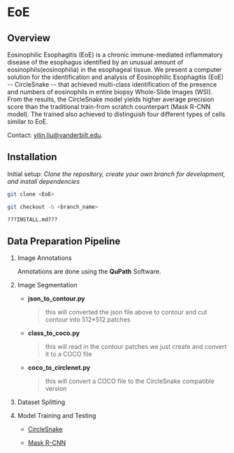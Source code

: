 # EoE

## Overview

Eosinophilic Esophagitis (EoE) is a  chronic immune-mediated inflammatory disease of the esophagus identified by an unusual amount of eosinophils(eosinophilia) in the esophageal tissue. We present a computer solution for the identification and analysis of Eosinophilic Esophagitis (EoE) -- CircleSnake -- that achieved multi-class identification of the presence and numbers of eosinophils in entire biopsy Whole-Slide Images (WSI). From the results, the CircleSnake model yields higher average precision score than the traditional train-from scratch counterpart (Mask R-CNN model). The trained also achieved to distinguish four different types of cells similar to EoE.

Contact: yilin.liu@vanderbilt.edu.

## Installation
Initial setup: _Clone the repository, create your own branch for development, and install dependencies_

  ```sh
  git clone <EoE>
  
  git checkout -b <branch_name>
  
  ???INSTALL.md???
  ```

## Data Preparation Pipeline

   1. Image Annotations

      Annotations are done using the **QuPath** Software.

   2. Image Segmentation
      - **json_to_contour.py**
        > this will converted the json file above to contour and cut contour into 512*512 patches
      
      
      
      - **class_to_coco.py**
        > this will read in the contour patches we just create and convert it to a COCO file
      
      
      
      - **coco_to_circlenet.py**  
        > this will convert a COCO file to the CircleSnake compatible version

  3. Dataset Splitting
  
  4. Model Training and Testing

     - [CircleSnake](https://github.com/hrlblab/CircleSnake)
     
     - [Mask R-CNN](https://github.com/facebookresearch/detectron2)

